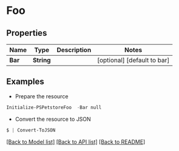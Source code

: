 # Foo
## Properties

Name | Type | Description | Notes
------------ | ------------- | ------------- | -------------
**Bar** | **String** |  | [optional] [default to bar]

## Examples

- Prepare the resource
```powershell
Initialize-PSPetstoreFoo  -Bar null
```

- Convert the resource to JSON
```powershell
$ | Convert-ToJSON
```

[[Back to Model list]](../README.md#documentation-for-models) [[Back to API list]](../README.md#documentation-for-api-endpoints) [[Back to README]](../README.md)

